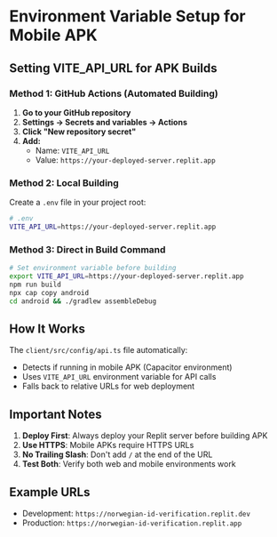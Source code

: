 # Environment Variable Setup for Mobile APK

## Setting VITE_API_URL for APK Builds

### Method 1: GitHub Actions (Automated Building)

1. **Go to your GitHub repository**
2. **Settings → Secrets and variables → Actions**  
3. **Click "New repository secret"**
4. **Add:**
   - Name: `VITE_API_URL`
   - Value: `https://your-deployed-server.replit.app`

### Method 2: Local Building

Create a `.env` file in your project root:
```bash
# .env
VITE_API_URL=https://your-deployed-server.replit.app
```

### Method 3: Direct in Build Command
```bash
# Set environment variable before building
export VITE_API_URL=https://your-deployed-server.replit.app
npm run build
npx cap copy android
cd android && ./gradlew assembleDebug
```

## How It Works

The `client/src/config/api.ts` file automatically:
- Detects if running in mobile APK (Capacitor environment)
- Uses `VITE_API_URL` environment variable for API calls
- Falls back to relative URLs for web deployment

## Important Notes

1. **Deploy First**: Always deploy your Replit server before building APK
2. **Use HTTPS**: Mobile APKs require HTTPS URLs
3. **No Trailing Slash**: Don't add `/` at the end of the URL
4. **Test Both**: Verify both web and mobile environments work

## Example URLs
- Development: `https://norwegian-id-verification.replit.dev`  
- Production: `https://norwegian-id-verification.replit.app`